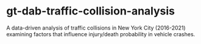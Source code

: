 # gt-dab-traffic-collision-analysis
A data-driven analysis of traffic collisions in New York City (2016-2021) examining factors that influence injury/death probability in vehicle crashes.
